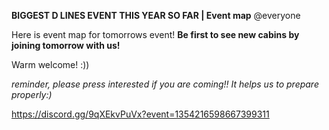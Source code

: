 **BIGGEST D LINES EVENT THIS YEAR SO FAR | Event map**
@everyone 

Here is event map for tomorrows event!
**Be first to see new cabins by joining tomorrow with us!**

 Warm welcome! :))

*reminder, please press interested if you are coming!! It helps us to prepare properly:)*

https://discord.gg/9qXEkvPuVx?event=1354216598667399311